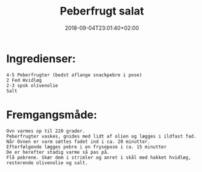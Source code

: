 ﻿---
title: "Peberfrugt salat"
date: 2018-09-04T23:01:40+02:00
draft: true
---
# Ingredienser:

	4-5 Peberfrugter (bedst aflange snackpebre i pose)
	2 Fed Hvidløg
	2-3 spsk olivenolie
	Salt


# Fremgangsmåde:

	Ovn varmes op til 220 grader. 
	Peberfrugter vaskes, gnides med lidt af olien og lægges i ildfast fad.
	Når Ovnen er varm sættes fadet ind i ca. 20 minutter.
	Efterfølgende lægges pebre i en frysepose i ca. 15 minutter
	De er herefter stadig varme så pas på. 
	Flå pebrene. Skær dem i strimler og anret i skål med hakket hvidløg, resterende olivenolie og salt.
